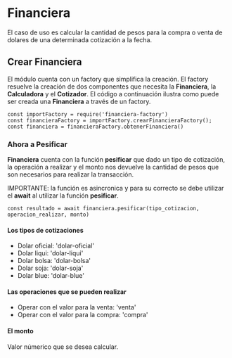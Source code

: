# Financiera

El caso de uso es calcular la cantidad de pesos para la compra o venta de dolares de una determinada cotización a la fecha.

## Crear Financiera

El módulo cuenta con un factory que simplifica la creación. El factory resuelve la creación de dos componentes que necesita la **Financiera**, la **Calculadora** y el **Cotizador**. 
El código a continuación ilustra como puede ser creada una **Financiera** a través de un factory.

```
const importFactory = require('financiera-factory')
const financieraFactory = importFactory.crearFinancieraFactory();
const financiera = financieraFactory.obtenerFinanciera()
```

### Ahora a Pesificar

**Financiera** cuenta con la función **pesificar** que dado un tipo de cotización, la operación a realizar y el monto nos devuelve la cantidad de pesos que son necesarios para realizar la transacción.

IMPORTANTE: la función es asincronica y para su correcto se debe utilizar el **await** al utilizar la función **pesificar**.

```
const resultado = await financiera.pesificar(tipo_cotizacion, operacion_realizar, monto)
```

#### Los tipos de cotizaciones

* Dolar oficial: 'dolar-oficial'
* Dolar liqui: 'dolar-liqui'
* Dolar bolsa: 'dolar-bolsa'
* Dolar soja: 'dolar-soja'
* Dolar blue: 'dolar-blue'

#### Las operaciones que se pueden realizar

* Operar con el valor para la venta: 'venta'
* Operar con el valor para la compra: 'compra'

#### El monto

Valor númerico que se desea calcular.
